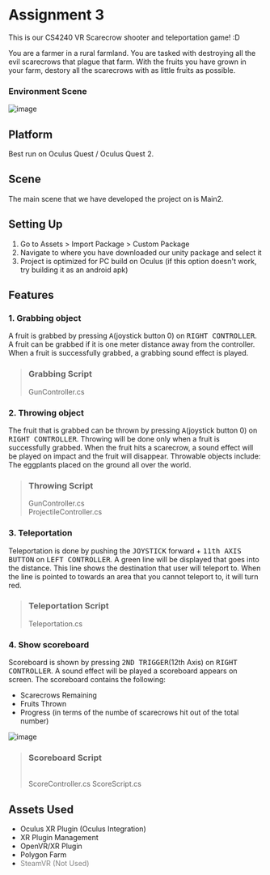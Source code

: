 # Assignment 3
This is our CS4240 VR Scarecrow shooter and teleportation game! :D

You are a farmer in a rural farmland. You are tasked with destroying all the evil scarecrows that plague that farm.
With the fruits you have grown in your farm, destory all the scarecrows with as little fruits as possible.

### Environment Scene
![image](https://user-images.githubusercontent.com/7495242/110196271-662aeb80-7e7e-11eb-8bbe-8b8706a3f852.png)

## Platform
Best run on Oculus Quest / Oculus Quest 2.

## Scene
The main scene that we have developed the project on is Main2.

## Setting Up
1. Go to Assets > Import Package > Custom Package
2. Navigate to where you have downloaded our unity package and select it
3. Project is optimized for PC build on Oculus (if this option doesn't work, try building it as an android apk)

## Features
### 1. Grabbing object
A fruit is grabbed by pressing <kbd>A</kbd>(joystick button 0) on <kbd>RIGHT CONTROLLER</kbd>.
A fruit can be grabbed if it is one meter distance away from the controller.
When a fruit is successfully grabbed, a grabbing sound effect is played.

> ### Grabbing Script
> 
> GunController.cs

### 2. Throwing object
The fruit that is grabbed can be thrown by pressing <kbd>A</kbd>(joystick button 0) on <kbd>RIGHT CONTROLLER</kbd>.
Throwing will be done only when a fruit is successfully grabbed.
When the fruit hits a scarecrow, a sound effect will be played on impact and the fruit will disappear.
Throwable objects include: The eggplants placed on the ground all over the world.

> ### Throwing Script
> GunController.cs
> </br>
> ProjectileController.cs

### 3. Teleportation
Teleportation is done by pushing the <kbd>JOYSTICK</kbd> forward + <kbd>11th AXIS BUTTON</kbd> on <kbd>LEFT CONTROLLER</kbd>. 
A green line will be displayed that goes into the distance. 
This line shows the destination that user will teleport to.
When the line is pointed to towards an area that you cannot teleport to, it will turn red.

> ### Teleportation Script
> 
> Teleportation.cs

### 4. Show scoreboard
Scoreboard is shown by pressing <kbd>2ND TRIGGER</kbd>(12th Axis) on <kbd>RIGHT CONTROLLER</kbd>.
A sound effect will be played a scoreboard appears on screen.
The scoreboard contains the following:
- Scarecrows Remaining
- Fruits Thrown
- Progress (in terms of the numbe of scarecrows hit out of the total number)

![image](https://user-images.githubusercontent.com/7857839/110211976-1d9e1d00-7ed4-11eb-8876-32d0f424a150.png)


> ### Scoreboard Script
> </br>
> ScoreController.cs
> ScoreScript.cs

## Assets Used
- Oculus XR Plugin (Oculus Integration)
- XR Plugin Management
- OpenVR/XR Plugin
- Polygon Farm
- <span style="color:gray">SteamVR (Not Used)</span>
